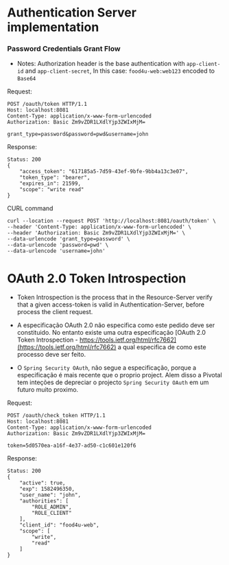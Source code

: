 # Authentication Server implementation


### Password Credentials Grant Flow

- Notes: Authorization header is the base authentication with `app-client-id` and `app-client-secret`, In this case: `food4u-web:web123` encoded to `Base64`

Request:
```
POST /oauth/token HTTP/1.1
Host: localhost:8081
Content-Type: application/x-www-form-urlencoded
Authorization: Basic Zm9vZDR1LXdlYjp3ZWIxMjM=

grant_type=password&password=pwd&username=john
``` 

    

Response:

```
Status: 200
{
    "access_token": "617185a5-7d59-43ef-9bfe-9bb4a13c3e07",
    "token_type": "bearer",
    "expires_in": 21599,
    "scope": "write read"
}
```



CURL command
```
curl --location --request POST 'http://localhost:8081/oauth/token' \
--header 'Content-Type: application/x-www-form-urlencoded' \
--header 'Authorization: Basic Zm9vZDR1LXdlYjp3ZWIxMjM=' \
--data-urlencode 'grant_type=password' \
--data-urlencode 'password=pwd' \
--data-urlencode 'username=john'
```


# OAuth 2.0 Token Introspection

- Token Introspection is the process that in the Resource-Server verify that a given access-token is valid in Authentication-Server, before process the client request.

- A especificação OAuth 2.0 não especifica como este pedido deve ser constituido. No entanto existe uma outra especificação [OAuth 2.0 Token Introspection - https://tools.ietf.org/html/rfc7662](https://tools.ietf.org/html/rfc7662) a qual especifica de como este processo deve ser feito.

- O `Spring Security OAuth`, não segue a especificação, porque a especificação é mais recente que o proprio project. Alem disso a Pivotal tem inteções de depreciar o projecto `Spring Security OAuth` em um futuro muito proximo.


Request:
```
POST /oauth/check_token HTTP/1.1
Host: localhost:8081
Content-Type: application/x-www-form-urlencoded
Authorization: Basic Zm9vZDR1LXdlYjp3ZWIxMjM=

token=5d0570ea-a16f-4e37-ad50-c1c601e120f6
```

Response:
```
Status: 200
{
    "active": true,
    "exp": 1582496350,
    "user_name": "john",
    "authorities": [
        "ROLE_ADMIN",
        "ROLE_CLIENT"
    ],
    "client_id": "food4u-web",
    "scope": [
        "write",
        "read"
    ]
}
```